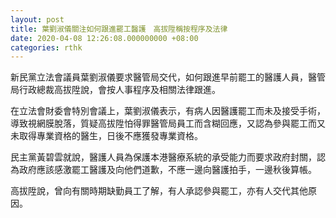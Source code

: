 ```yaml
---
layout: post
title: 葉劉淑儀關注如何跟進罷工醫護　高拔陞稱按程序及法律
date: 2020-04-08 12:26:08.000000000 +08:00
categories: rthk
---
```


新民黨立法會議員葉劉淑儀要求醫管局交代，如何跟進早前罷工的醫護人員，醫管局行政總裁高拔陞說，會按人事程序及相關法律跟進。

在立法會財委會特別會議上，葉劉淑儀表示，有病人因醫護罷工而未及接受手術，導致視網膜脫落，質疑高拔陞怕得罪醫管局員工而含糊回應，又認為參與罷工而又未取得專業資格的醫生，日後不應獲發專業資格。

民主黨黃碧雲就說，醫護人員為保護本港醫療系統的承受能力而要求政府封關，認為政府應該感激罷工醫護及向他們道歉，不應一邊向醫護拍手，一邊秋後算帳。

高拔陞說，曾向有關時期缺勤員工了解，有人承認參與罷工，亦有人交代其他原因。
